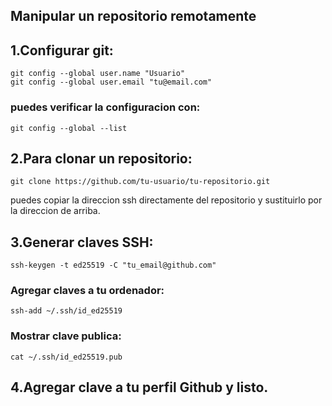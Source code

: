 ##  Manipular un repositorio remotamente
## 1.Configurar git:
    git config --global user.name "Usuario"
    git config --global user.email "tu@email.com"
### puedes verificar la configuracion con:
    git config --global --list
## 2.Para clonar un repositorio:
    git clone https://github.com/tu-usuario/tu-repositorio.git
  puedes copiar la direccion ssh directamente del repositorio y sustituirlo por la direccion de arriba.

## 3.Generar claves SSH:
    ssh-keygen -t ed25519 -C "tu_email@github.com"
### Agregar claves a tu ordenador:
    ssh-add ~/.ssh/id_ed25519
### Mostrar clave publica:
    cat ~/.ssh/id_ed25519.pub
## 4.Agregar clave a tu perfil Github y listo.
   
